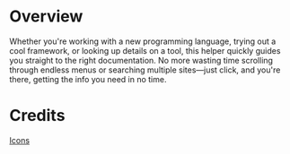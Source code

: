 # Overview

Whether you're working with a new programming language, trying out a cool framework, or looking up details on a tool, this helper quickly guides you straight to the right documentation.
No more wasting time scrolling through endless menus or searching multiple sites—just click, and you're there, getting the info you need in no time.

# Credits

[Icons](https://devicon.dev/)
